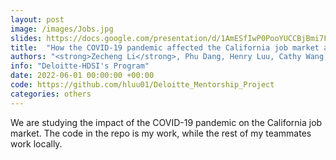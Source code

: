 ```yaml
---
layout: post
image: /images/Jobs.jpg
slides: https://docs.google.com/presentation/d/1AmESfIwP0PooYUCCBjBmi7FgZhk6STycxdyOZFagqr4/edit?usp=sharing
title:  "How the COVID-19 pandemic affected the California job market and what can we do to accommodate those changes."
authors: "<strong>Zecheng Li</strong>, Phu Dang, Henry Luu, Cathy Wang, Justin Li, Kay Qu"
info: "Deloitte-HDSI's Program"
date: 2022-06-01 00:00:00 +00:00
code: https://github.com/hluu01/Deloitte_Mentorship_Project
categories: others
---
```

We are studying the impact of the COVID-19 pandemic on the California job market. The code in the repo is my work, while the rest of my teammates work locally.

